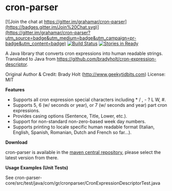 cron-parser
===========

[![Join the chat at https://gitter.im/grahamar/cron-parser](https://badges.gitter.im/Join%20Chat.svg)](https://gitter.im/grahamar/cron-parser?utm_source=badge&utm_medium=badge&utm_campaign=pr-badge&utm_content=badge)
[![Build Status](https://travis-ci.org/grahamar/cron-parser.png?branch=master)](https://travis-ci.org/grahamar/cron-parser) [![Stories in Ready](https://badge.waffle.io/grahamar/cron-parser.png?label=ready)](https://waffle.io/grahamar/cron-parser)

A Java library that converts cron expressions into human readable strings.
Translated to Java from https://github.com/bradyholt/cron-expression-descriptor.

Original Author & Credit: Brady Holt (http://www.geekytidbits.com)
License: MIT

**Features**

 * Supports all cron expression special characters including * / , - ? L W, #.
 * Supports 5, 6 (w/ seconds or year), or 7 (w/ seconds and year) part cron expressions.
 * Provides casing options (Sentence, Title, Lower, etc.).
 * Support for non-standard non-zero-based week day numbers.
 * Supports printing to locale specific human readable format (Italian, English, Spanish, Romanian, Dutch and French so far...).

**Download**

cron-parser is available in the [maven central repository](http://search.maven.org/#search%7Cga%7C1%7Cg%3A%22net.redhogs.cronparser%22), please select the latest version from there.

**Usage Examples (Unit Tests)**

See cron-parser-core/src/test/java/com/gr/cronparser/CronExpressionDescriptorTest.java
